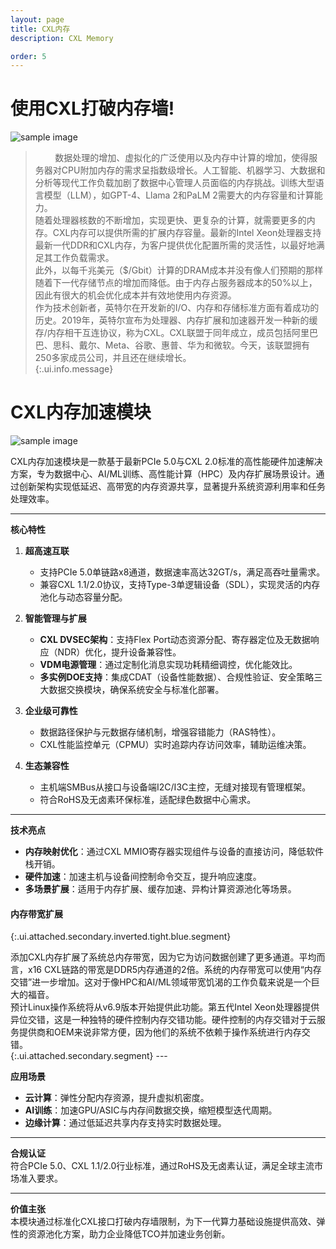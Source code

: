 ```yaml
---
layout: page
title: CXL内存
description: CXL Memory

order: 5
---
```


# 使用CXL打破内存墙!

![sample image](cxl-bridges-the-gap-data-memory-capacity.png "内存墙")

> &nbsp;&nbsp;&nbsp;&nbsp;&nbsp;&nbsp;&nbsp;&nbsp;数据处理的增加、虚拟化的广泛使用以及内存中计算的增加，使得服务器对CPU附加内存的需求呈指数级增长。人工智能、机器学习、大数据和分析等现代工作负载加剧了数据中心管理人员面临的内存挑战。训练大型语言模型（LLM），如GPT-4、Llama 2和PaLM 2需要大的内存容量和计算能力。<br>
随着处理器核数的不断增加，实现更快、更复杂的计算，就需要更多的内存。CXL内存可以提供所需的扩展内存容量。最新的Intel Xeon处理器支持最新一代DDR和CXL内存，为客户提供优化配置所需的灵活性，以最好地满足其工作负载需求。<br>
此外，以每千兆美元（$/Gbit）计算的DRAM成本并没有像人们预期的那样随着下一代存储节点的增加而降低。由于内存占服务器成本的50%以上，因此有很大的机会优化成本并有效地使用内存资源。<br>
作为技术创新者，英特尔在开发新的I/O、内存和存储标准方面有着成功的历史。2019年，英特尔宣布为处理器、内存扩展和加速器开发一种新的缓存/内存相干互连协议，称为CXL。CXL联盟于同年成立，成员包括阿里巴巴、思科、戴尔、Meta、谷歌、惠普、华为和微软。今天，该联盟拥有250多家成员公司，并且还在继续增长。<br>
{:.ui.info.message}

# CXL内存加速模块

![sample image](42f0a0afd5d3428187d3b928211cd622.png "CXL")

CXL内存加速模块是一款基于最新PCIe 5.0与CXL 2.0标准的高性能硬件加速解决方案，专为数据中心、AI/ML训练、高性能计算（HPC）及内存扩展场景设计。通过创新架构实现低延迟、高带宽的内存资源共享，显著提升系统资源利用率和任务处理效率。

---

**核心特性**  
1. **超高速互联**  
   - 支持PCIe 5.0单链路x8通道，数据速率高达32GT/s，满足高吞吐量需求。  
   - 兼容CXL 1.1/2.0协议，支持Type-3单逻辑设备（SDL），实现灵活的内存池化与动态容量分配。

2. **智能管理与扩展**  
   - **CXL DVSEC架构**：支持Flex Port动态资源分配、寄存器定位及无数据响应（NDR）优化，提升设备兼容性。  
   - **VDM电源管理**：通过定制化消息实现功耗精细调控，优化能效比。  
   - **多实例DOE支持**：集成CDAT（设备性能数据）、合规性验证、安全策略三大数据交换模块，确保系统安全与标准化部署。

3. **企业级可靠性**  
   - 数据路径保护与元数据存储机制，增强容错能力（RAS特性）。  
   - CXL性能监控单元（CPMU）实时追踪内存访问效率，辅助运维决策。

4. **生态兼容性**  
   - 主机端SMBus从接口与设备端I2C/I3C主控，无缝对接现有管理框架。  
   - 符合RoHS及无卤素环保标准，适配绿色数据中心需求。

--- 

**技术亮点**  
- **内存映射优化**：通过CXL MMIO寄存器实现组件与设备的直接访问，降低软件栈开销。  
- **硬件加速**：加速主机与设备间控制命令交互，提升响应速度。  
- **多场景扩展**：适用于内存扩展、缓存加速、异构计算资源池化等场景。

#### 内存带宽扩展
{:.ui.attached.secondary.inverted.tight.blue.segment}

<div>
添加CXL内存扩展了系统总内存带宽，因为它为访问数据创建了更多通道。平均而言，x16 CXL链路的带宽是DDR5内存通道的2倍。系统的内存带宽可以使用“内存交错”进一步增加。这对于像HPC和AI/ML领域带宽饥渴的工作负载来说是一个巨大的福音。<br>
预计Linux操作系统将从v6.9版本开始提供此功能。第五代Intel Xeon处理器提供异位交错，这是一种独特的硬件控制内存交错功能。硬件控制的内存交错对于云服务提供商和OEM来说非常方便，因为他们的系统不依赖于操作系统进行内存交错。<br>
</div>
{:.ui.attached.secondary.segment}
--- 

**应用场景**  
- **云计算**：弹性分配内存资源，提升虚拟机密度。  
- **AI训练**：加速GPU/ASIC与内存间数据交换，缩短模型迭代周期。  
- **边缘计算**：通过低延迟共享内存支持实时数据处理。  

--- 

**合规认证**  
符合PCIe 5.0、CXL 1.1/2.0行业标准，通过RoHS及无卤素认证，满足全球主流市场准入要求。  

---  
**价值主张**  
本模块通过标准化CXL接口打破内存墙限制，为下一代算力基础设施提供高效、弹性的资源池化方案，助力企业降低TCO并加速业务创新。
